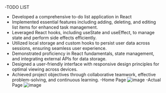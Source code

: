 -TODO LIST
-  Developed a comprehensive to-do list application in React
- Implemented essential features including adding, deleting, and editing list items for enhanced task management.
- Leveraged React hooks, including useState and useEffect, to manage state and perform side effects efficiently.
- Utilized local storage and custom hooks to persist user data across sessions, ensuring seamless user experience.
- Demonstrated proficiency in React fundamentals, state management, and integrating external APIs for data storage.
- Designed a user-friendly interface with responsive design principles for optimal viewing across devices.
- Achieved project objectives through collaborative teamwork, effective problem-solving, and continuous learning.
-Home Page ![image](https://github.com/chaitanya-1818/todo_list_react.js/assets/139042738/f2bcbb14-72f3-4080-a356-68afbe927967)
-Actual Page ![image](https://github.com/chaitanya-1818/todo_list_react.js/assets/139042738/a5d5d989-f4fb-41a4-80ae-6b24320b52b3)
